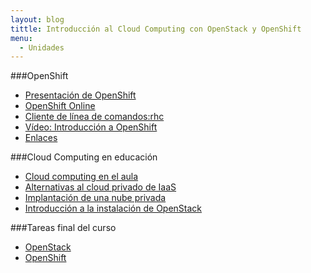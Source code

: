 ```yaml
---
layout: blog
tittle: Introducción al Cloud Computing con OpenStack y OpenShift
menu:
  - Unidades
---
```


###OpenShift

* [Presentación de OpenShift](presentacion_openshift.html)
* [OpenShift Online](online)
* [Cliente de línea de comandos:rhc](rhc)
* [Vídeo: Introducción a OpenShift](https://www.youtube.com/watch?v=bmbGfyNKCMc)
* [Enlaces](enlaces)

###Cloud Computing en educación

* [Cloud computing en el aula](../u7/presentacion_cloud_aula.html)
* [Alternativas al cloud privado de IaaS](../u7/presentacion_iaas_publico)
* [Implantación de una nube privada](../u7/presentacion_implantacion.html)
* [Introducción a la instalación de OpenStack](../u7/presentacion_instalacion_openstack.html)

###Tareas final del curso

* [OpenStack](tarea_openstack)
* [OpenShift](tarea_openshift)



